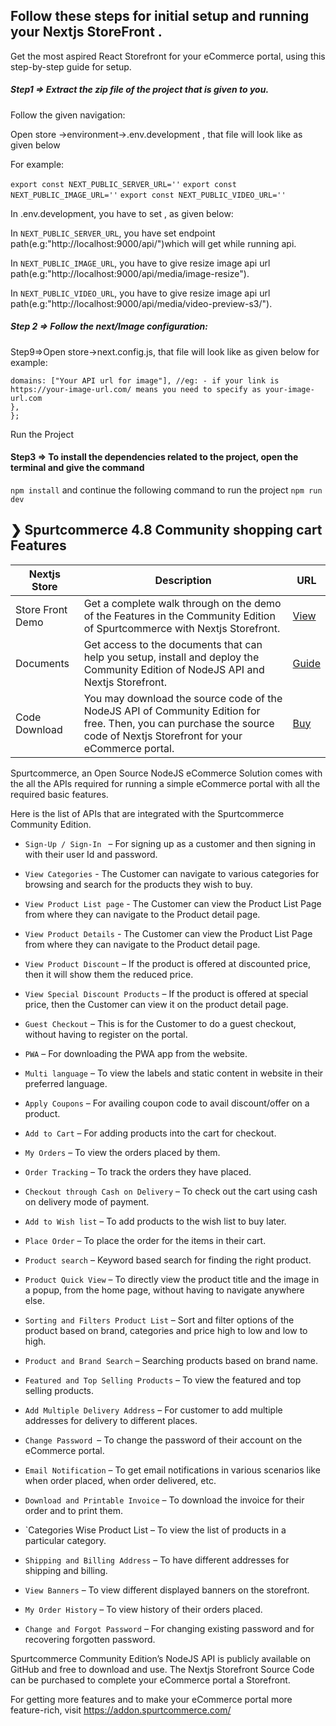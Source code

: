 

## Follow these steps for initial setup and running your Nextjs StoreFront .

Get the most aspired React Storefront for your eCommerce portal, using this step-by-step guide for setup.


#####  Step1  =>  Extract the zip file of the project that is given to you.

Follow the given navigation:

Open store ->environment->.env.development , that file will look like as given below

For example: 

`export const NEXT_PUBLIC_SERVER_URL=''`
`export const NEXT_PUBLIC_IMAGE_URL=''`
`export const NEXT_PUBLIC_VIDEO_URL=''`

In .env.development, you have to set , as given below:

In `NEXT_PUBLIC_SERVER_URL`, you have set endpoint path(e.g:"http://localhost:9000/api/")which will get while running api.

In `NEXT_PUBLIC_IMAGE_URL`, you have to give resize image api url path(e.g:"http://localhost:9000/api/media/image-resize").

In `NEXT_PUBLIC_VIDEO_URL`, you have to give resize image api url path(e.g:"http://localhost:9000/api/media/video-preview-s3/").

##### Step 2  =>  Follow the next/Image configuration:

Step9=>Open store->next.config.js, that file will look like as given below
for example:
```module.exports = { images: {
domains: ["Your API url for image"], //eg: - if your link is https://your-image-url.com/ means you need to specify as your-image-url.com 
},
};
```


Run the Project
#### Step3 => To install the dependencies related to the project, open the terminal and give the command
`npm install` 
and continue the following command to run the project
`npm run dev`


##  ❯ Spurtcommerce 4.8 Community shopping cart Features 
| Nextjs Store | Description | URL |
| ------ | ------ | ------ |
| Store Front Demo | Get a complete walk through on the demo of the Features in the Community Edition of Spurtcommerce with Nextjs Storefront.  | [View](https://www.spurtcart.com)
| Documents | Get access to the documents that can help you setup, install and deploy the Community Edition of NodeJS API and Nextjs Storefront.  | [Guide](https://www.spurtcommerce.dev/getting-started/development-and-setup/store-front-setup/react-store-front)
| Code Download |You may download the source code of the NodeJS API of Community Edition for free. Then, you can purchase the source code of Nextjs Storefront for your eCommerce portal. |[Buy](https://addon.spurtcommerce.com/details/react-storefront-community)




Spurtcommerce, an Open Source NodeJS eCommerce Solution comes with the all the APIs required for running a simple eCommerce portal with all the required basic features.


Here is the list of APIs that are integrated with the Spurtcommerce Community Edition. 
 


* `Sign-Up / Sign-In ` – For signing up as a customer and then signing in with their user Id and password. 

* `View Categories` - The Customer can navigate to various categories for browsing and search for the products they wish to buy.

* `View Product List page` - The Customer can view the Product List Page from where they can navigate to the Product detail page.

* `View Product Details` - The Customer can view the Product List Page from where they can navigate to the Product detail page.

* `View Product Discount` – If the product is offered at discounted price, then it will show them the reduced price. 

* `View Special Discount Products` – If the product is offered at special price, then the Customer can view it on the product detail page.
 
* `Guest Checkout` – This is for the Customer to do a guest checkout, without having to register on the portal. 

* `PWA` – For downloading the PWA app from the website. 

* `Multi language` – To view the labels and static content in website in their preferred language. 

* `Apply Coupons` – For availing coupon code to avail discount/offer on a product. 

* `Add to Cart` – For adding products into the cart for checkout. 

* `My Orders` – To view the orders placed by them. 

* `Order Tracking` – To track the orders they have placed. 

* `Checkout through Cash on Delivery` – To check out the cart using cash on delivery mode of payment.

* `Add to Wish list` – To add products to the wish list to buy later. 

* `Place Order` – To place the order for the items in their cart. 

* `Product search` – Keyword based search for finding the right product. 

* `Product Quick View` – To directly view the product title and the image in a popup, from the home page, without having to navigate anywhere else.  

* `Sorting and Filters Product List` – Sort and filter options of the product based on brand, categories and price high to low and low to high.
 
* `Product and Brand Search` – Searching products based on brand name. 

* `Featured and Top Selling Products` – To view the featured and top selling products. 

* `Add Multiple Delivery Address` – For customer to add multiple addresses for delivery to different places. 

* `Change Password `– To change the password of their account on the eCommerce portal. 

* `Email Notification` – To get email notifications in various scenarios like when order placed, when order delivered, etc. 
* `Download and Printable Invoice` – To download the invoice for their order and to print them. 
* `Categories Wise Product List – To view the list of products in a particular category.

* `Shipping and Billing Address` – To have different addresses for shipping and billing. 

* `View Banners` – To view different displayed banners on the storefront. 

* `My Order History` – To view history of their orders placed. 

* `Change and Forgot Password` – For changing existing password and for recovering forgotten password. 


Spurtcommerce Community Edition’s NodeJS API is publicly available on GitHub and free to download and use. The Nextjs Storefront Source Code can be purchased to complete your eCommerce portal a Storefront.

For getting more features and to make your eCommerce portal more feature-rich, visit https://addon.spurtcommerce.com/

